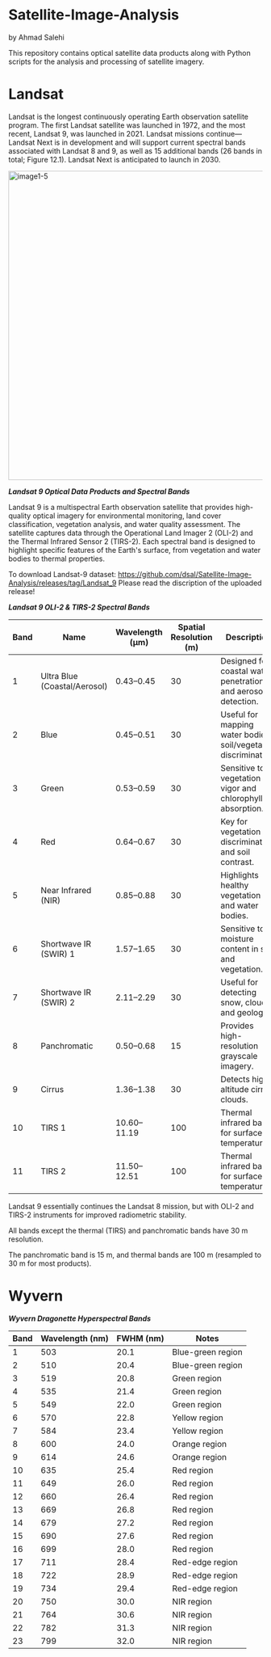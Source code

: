 # Satellite-Image-Analysis

by Ahmad Salehi

This repository contains optical satellite data products along with Python scripts for the analysis and processing of satellite imagery.

# Landsat
Landsat is the longest continuously operating Earth observation satellite program. The first Landsat satellite was launched in 1972, and the most recent, Landsat 9, was launched in 2021. Landsat missions continue—Landsat Next is in development and will support current spectral bands associated with Landsat 8 and 9, as well as 15 additional bands (26 bands in total; Figure 12.1). Landsat Next is anticipated to launch in 2030.

<img width="792" height="612" alt="image1-5" src="https://github.com/user-attachments/assets/04f5dd0e-c339-4d08-b007-86c166bda915" />


***Landsat 9 Optical Data Products and Spectral Bands***

Landsat 9 is a multispectral Earth observation satellite that provides high-quality optical imagery for environmental monitoring, land cover classification, vegetation analysis, and water quality assessment. The satellite captures data through the Operational Land Imager 2 (OLI-2) and the Thermal Infrared Sensor 2 (TIRS-2). Each spectral band is designed to highlight specific features of the Earth's surface, from vegetation and water bodies to thermal properties.

To download Landsat-9 dataset: https://github.com/dsal/Satellite-Image-Analysis/releases/tag/Landsat_9
Please read the discription of the uploaded release!

***Landsat 9 OLI-2 & TIRS-2 Spectral Bands***

| Band | Name                         | Wavelength (µm) | Spatial Resolution (m) | Description                                                      |
| ---- | ---------------------------- | --------------- | ---------------------- | ---------------------------------------------------------------- |
| 1    | Ultra Blue (Coastal/Aerosol) | 0.43–0.45       | 30                     | Designed for coastal water penetration and aerosol detection.    |
| 2    | Blue                         | 0.45–0.51       | 30                     | Useful for mapping water bodies, soil/vegetation discrimination. |
| 3    | Green                        | 0.53–0.59       | 30                     | Sensitive to vegetation vigor and chlorophyll absorption.        |
| 4    | Red                          | 0.64–0.67       | 30                     | Key for vegetation discrimination and soil contrast.             |
| 5    | Near Infrared (NIR)          | 0.85–0.88       | 30                     | Highlights healthy vegetation and water bodies.                  |
| 6    | Shortwave IR (SWIR) 1        | 1.57–1.65       | 30                     | Sensitive to moisture content in soil and vegetation.            |
| 7    | Shortwave IR (SWIR) 2        | 2.11–2.29       | 30                     | Useful for detecting snow, clouds, and geology.                  |
| 8    | Panchromatic                 | 0.50–0.68       | 15                     | Provides high-resolution grayscale imagery.                      |
| 9    | Cirrus                       | 1.36–1.38       | 30                     | Detects high-altitude cirrus clouds.                             |
| 10   | TIRS 1                       | 10.60–11.19     | 100                    | Thermal infrared band for surface temperature.                   |
| 11   | TIRS 2                       | 11.50–12.51     | 100                    | Thermal infrared band for surface temperature.                   |

Landsat 9 essentially continues the Landsat 8 mission, but with OLI-2 and TIRS-2 instruments for improved radiometric stability.

All bands except the thermal (TIRS) and panchromatic bands have 30 m resolution.

The panchromatic band is 15 m, and thermal bands are 100 m (resampled to 30 m for most products).

# Wyvern

***Wyvern Dragonette Hyperspectral Bands***

| Band | Wavelength (nm) | FWHM (nm) | Notes             |
| ---- | ---------------------- | --------- | ----------------- |
| 1    | 503                    | 20.1      | Blue-green region |
| 2    | 510                    | 20.4      | Blue-green region |
| 3    | 519                    | 20.8      | Green region      |
| 4    | 535                    | 21.4      | Green region      |
| 5    | 549                    | 22.0      | Green region      |
| 6    | 570                    | 22.8      | Yellow region     |
| 7    | 584                    | 23.4      | Yellow region     |
| 8    | 600                    | 24.0      | Orange region     |
| 9    | 614                    | 24.6      | Orange region     |
| 10   | 635                    | 25.4      | Red region        |
| 11   | 649                    | 26.0      | Red region        |
| 12   | 660                    | 26.4      | Red region        |
| 13   | 669                    | 26.8      | Red region        |
| 14   | 679                    | 27.2      | Red region        |
| 15   | 690                    | 27.6      | Red region        |
| 16   | 699                    | 28.0      | Red region        |
| 17   | 711                    | 28.4      | Red-edge region   |
| 18   | 722                    | 28.9      | Red-edge region   |
| 19   | 734                    | 29.4      | Red-edge region   |
| 20   | 750                    | 30.0      | NIR region        |
| 21   | 764                    | 30.6      | NIR region        |
| 22   | 782                    | 31.3      | NIR region        |
| 23   | 799                    | 32.0      | NIR region        |
